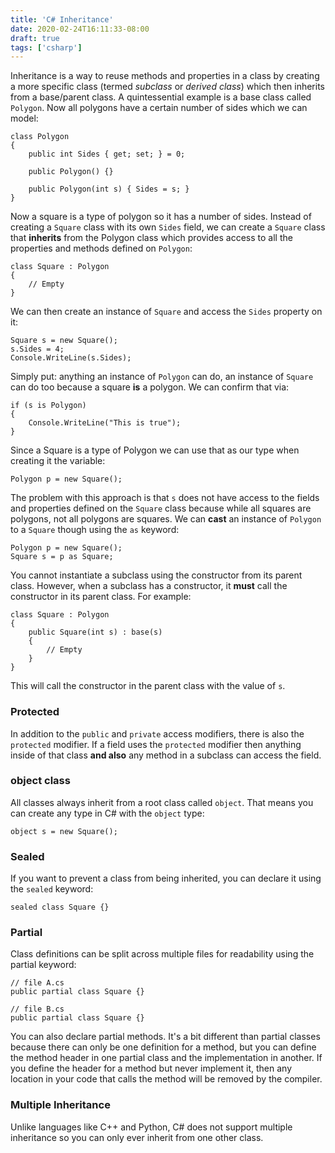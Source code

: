 ```yaml
---
title: 'C# Inheritance'
date: 2020-02-24T16:11:33-08:00
draft: true
tags: ['csharp']
---
```


Inheritance is a way to reuse methods and properties in a class by creating a more specific class (termed _subclass_ or _derived class_) which then inherits from a base/parent class. A quintessential example is a base class called `Polygon`. Now all polygons have a certain number of sides which we can model:

```
class Polygon
{
    public int Sides { get; set; } = 0;

    public Polygon() {}

    public Polygon(int s) { Sides = s; }
}
```

Now a square is a type of polygon so it has a number of sides. Instead of creating a `Square` class with its own `Sides` field, we can create a `Square` class that **inherits** from the Polygon class which provides access to all the properties and methods defined on `Polygon`:

```
class Square : Polygon
{
    // Empty
}
```

We can then create an instance of `Square` and access the `Sides` property on it:

```
Square s = new Square();
s.Sides = 4;
Console.WriteLine(s.Sides);
```

Simply put: anything an instance of `Polygon` can do, an instance of `Square` can do too because a square **is** a polygon. We can confirm that via:

```
if (s is Polygon)
{
    Console.WriteLine("This is true");
}
```

Since a Square is a type of Polygon we can use that as our type when creating it the variable:

```
Polygon p = new Square();
```

The problem with this approach is that `s` does not have access to the fields and properties defined on the `Square` class because while all squares are polygons, not all polygons are squares. We can **cast** an instance of `Polygon` to a `Square` though using the `as` keyword:

```
Polygon p = new Square();
Square s = p as Square;
```

You cannot instantiate a subclass using the constructor from its parent class. However, when a subclass has a constructor, it **must** call the constructor in its parent class. For example:

```
class Square : Polygon
{
    public Square(int s) : base(s)
    {
        // Empty
    }
}
```

This will call the constructor in the parent class with the value of `s`.

### Protected

In addition to the `public` and `private` access modifiers, there is also the `protected` modifier. If a field uses the `protected` modifier then anything inside of that class **and also** any method in a subclass can access the field.

### object class

All classes always inherit from a root class called `object`. That means you can create any type in C# with the `object` type:

```
object s = new Square();
```

### Sealed

If you want to prevent a class from being inherited, you can declare it using the `sealed` keyword:

```
sealed class Square {}
```

### Partial

Class definitions can be split across multiple files for readability using the partial keyword:

```
// file A.cs
public partial class Square {}
```

```
// file B.cs
public partial class Square {}
```

You can also declare partial methods. It's a bit different than partial classes because there can only be one definition for a method, but you can define the method header in one partial class and the implementation in another. If you define the header for a method but never implement it, then any location in your code that calls the method will be removed by the compiler.

### Multiple Inheritance

Unlike languages like C++ and Python, C# does not support multiple inheritance so you can only ever inherit from one other class.
